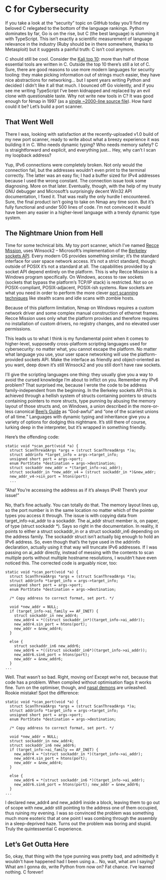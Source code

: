# C for Cybersecurity

If you take a look at the “security” topic on GitHub today you’ll find my
beloved C relegated to the bottom of the language rankings. Python dominates by
far, Go is on the rise, but C (the best language) is slumming it with
TypeScript. This isn’t exactly a scientific measurement of language relevance
in the industry (Ruby should be in there somewhere, thanks to Metasploit) but
it suggests a painful truth: C isn’t cool anymore.

C should still be cool. Consider the [Kali top
10](https://www.kali.org/tools/kali-meta/#kali-tools-top10): more than half of
those essential tools are written in C. Outside the top 10 there’s still a lot
of C.  Sure, there are good reasons to use more modern languages for security
tooling: they make picking information out of strings much easier, they have
nice abstractions for networking... but I spent years writing Python and decided
I didn’t like it all that much. I bounced off Go violently, and if you see me
writing TypeScript I’ve been kidnapped and replaced by an evil clone with
questionable taste. Why not write new tools in C? It was good enough for Nmap
in 1997 (as a [single ~2000-line source file](https://nmap.org/p51-11.html)).
How hard could it be? Let’s build a port scanner.

## That Went Well

There I was, looking with satisfaction at the recently-uploaded v1.0 build of
my new port scanner, ready to write about what a breezy experience it was
building it in C. Who needs dynamic typing? Who needs memory safety? C is
straightforward and explicit, and everything just... Hey, why can’t I scan my
loopback address?

Yup, IPv6 connections were completely broken. Not only would the connection
fail, but the addresses wouldn’t even print to the terminal correctly. The
latter was an easy fix; I had a buffer sized for IPv4 addresses because I used
the wrong constant. The connection issue took some diagnosing. More on that
later. Eventually, though, with the help of my trusty GNU debugger and
Microsoft’s surprisingly decent Win32 API documentation, I fixed it. That was
really the only hurdle I encountered. Sure, the final product isn’t going to
take on Nmap any time soon. But it’s fully functional and under 500 lines of
code. I’m not convinced it would have been any easier in a higher-level
language with a trendy dynamic type system.

## The Nightmare Union from Hell

Time for some technical bits. My toy port scanner, which I’ve named [Recce
Mission](https://github.com/Midnight-Salmon/recce-mission), uses Winsock2 –
Microsoft’s implementation of the [Berkeley sockets
API](https://en.wikipedia.org/wiki/Berkeley_sockets). Every modern OS provides
something similar; it’s the standard interface for user space network access.
It’s not a strict standard, though: outside of POSIX it’s not a standard at
all. The capabilities provided by a socket API depend entirely on the platform.
This is why Recce Mission is a Windows program specifically. On Windows, access
to raw sockets (sockets that bypass the platform’s TCP/IP stack) is restricted.
Not so on POSIX-compliant, POSIX-adjacent, POSIX-ish systems. Raw sockets are
what you need in order to perform the more clever [port scanning
techniques](https://nmap.org/book/scan-methods.html) like stealth scans and
idle scans with zombie hosts.

Because of this platform limitation, Nmap on Windows requires a custom network
driver and some complex manual construction of ethernet frames. Recce Mission
uses only what the platform provides and therefore requires no installation of
custom drivers, no registry changes, and no elevated user permissions.

This leads us to what I think is my fundamental point when it comes to
higher-level, supposedly cross-platform scripting languages used for
cybersecurity: no matter what, you cannot escape the platform. No matter what
language you use, your user space networking will use the platform-provided
sockets API. Make the interface as friendly and object-oriented as you want,
deep down it’s still Winsock2 and you still don’t have raw sockets.

I’ll give the scripting languages one thing: they usually give you a way to
avoid the cursed knowledge I’m about to inflict on you. Remember my IPv6
problem? That surprised me, because I wrote the code to be address
family-independent from the beginning. In the Berkeley sockets API this is
achieved through a hellish system of structs containing pointers to structs
containing pointers to more structs, type punning by abusing the memory layout
of those structs and, on Windows, a union described in the more-or-less
canonical [Beej’s
Guide](https://beej.us/guide/bgnet/html/split/ip-addresses-structs-and-data-munging.html#structs)
as “God-awful” and “one of the scariest unions of all time.” Languages with
dynamic typing and inheritance give you a variety of options for dodging this
nightmare. It’s still there of course, lurking deep in the interpreter, but
it’s wrapped in something friendly.

Here’s the offending code:

~~~
static void *scan_port(void *a) {
  struct ScanThreadArgs *args = (struct ScanThreadArgs *)a;
  struct addrinfo *target_info = args->target_info;
  unsigned short port = args->port;
  enum PortState *destination = args->destination;
  struct sockaddr new_addr = *(target_info->ai_addr);
  struct sockaddr_in *new_addr_v4 = (struct sockaddr_in *)&new_addr;
  new_addr_v4->sin_port = htons(port);
  ...
~~~

“Aha! You’re accessing the address as if it’s always IPv4! There’s your issue!”

No, that’s fine actually. You can totally do that. The memory layout lines up,
so the port number is in the same location no matter which of the pointer types
you access it through. The issue is with copying data from target_info->ai_addr
to a sockaddr. The ai_addr struct member is, on paper, of type (struct sockaddr
*). Says so right in the documentation. In reality, it points to either a
struct sockaddr_in or a struct sockaddr_in6 depending on the address family.
The sockaddr struct isn’t actually big enough to hold an IPv6 address. So, even
though that’s the type used in the addrinfo declaration, actually using it that
way will truncate IPv6 addresses. If I was passing on ai_addr directly, instead
of messing with the contents to scan multiple ports without multiple hostname
resolutions, I wouldn’t have even noticed this. The corrected code is arguably
nicer, too:

~~~
static void *scan_port(void *a) {
  struct ScanThreadArgs *args = (struct ScanThreadArgs *)a;
  struct addrinfo *target_info = args->target_info;
  unsigned short port = args->port;
  enum PortState *destination = args->destination;

  /* Copy address to correct format, set port. */
  
  void *new_addr = NULL;
  if (target_info->ai_family == AF_INET) {
    struct sockaddr_in new_addr4;
    new_addr4 = *((struct sockaddr_in*)(target_info->ai_addr));
    new_addr4.sin_port = htons(port);
    new_addr = &new_addr4;
  }

  else {
    struct sockaddr_in6 new_addr6;
    new_addr6 = *((struct sockaddr_in6*)(target_info->ai_addr));
    new_addr6.sin6_port = htons(port);
    new_addr = &new_addr6;
  }
...
~~~

Well. That wasn’t so bad. Right, moving on! Except we’re not, because that code
has a problem. When compiled without optimisation flags it works fine. Turn on
the optimiser, though, and [nasal
demons](http://www.catb.org/jargon/html/N/nasal-demons.html) are unleashed.
Rookie mistake! Spot the difference:

~~~
static void *scan_port(void *a) {
  struct ScanThreadArgs *args = (struct ScanThreadArgs *)a;
  struct addrinfo *target_info = args->target_info;
  unsigned short port = args->port;
  enum PortState *destination = args->destination;

  /* Copy address to correct format, set port. */
  
  void *new_addr = NULL;
  struct sockaddr_in new_addr4;
  struct sockaddr_in6 new_addr6;
  if (target_info->ai_family == AF_INET) {
    new_addr4 = *(struct sockaddr_in *)(target_info->ai_addr);
    new_addr4.sin_port = htons(port);
    new_addr = &new_addr4;
  }

  else {
    new_addr6 = *(struct sockaddr_in6 *)(target_info->ai_addr);
    new_addr6.sin6_port = htons(port); new_addr = &new_addr6;
  }
...
~~~

I declared new_addr4 and new_addr6 inside a block, leaving them to go out of
scope with new_addr still pointing to the address one of them occupied, thus
ruining my evening. I was so convinced the problem was something much more
esoteric that at one point I was combing through the assembly in a
sleep-deprived haze. Turns out the problem was boring and stupid. Truly the
quintessential C experience.

## Let’s Get Outta Here

So, okay, that thing with the type punning was pretty bad, and admittedly it
wouldn’t have happened had I been using a... No, wait, what am I saying? What
am I gonna do, write Python from now on? Fat chance. I’ve learned nothing. C
forever!
